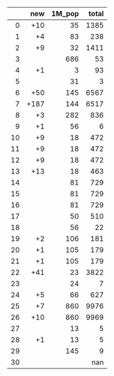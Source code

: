 |    |   new |   1M_pop |   total |
|---:|------:|---------:|--------:|
|  0 |   +10 |       35 |    1385 |
|  1 |    +4 |       83 |     238 |
|  2 |    +9 |       32 |    1411 |
|  3 |       |      686 |      53 |
|  4 |    +1 |        3 |      93 |
|  5 |       |       31 |       3 |
|  6 |   +50 |      145 |    6567 |
|  7 |  +187 |      144 |    6517 |
|  8 |    +3 |      282 |     836 |
|  9 |    +1 |       56 |       6 |
| 10 |    +9 |       18 |     472 |
| 11 |    +9 |       18 |     472 |
| 12 |    +9 |       18 |     472 |
| 13 |   +13 |       18 |     463 |
| 14 |       |       81 |     729 |
| 15 |       |       81 |     729 |
| 16 |       |       81 |     729 |
| 17 |       |       50 |     510 |
| 18 |       |       56 |      22 |
| 19 |    +2 |      106 |     181 |
| 20 |    +1 |      105 |     179 |
| 21 |    +1 |      105 |     179 |
| 22 |   +41 |       23 |    3822 |
| 23 |       |       24 |       7 |
| 24 |    +5 |       66 |     627 |
| 25 |    +7 |      860 |    9976 |
| 26 |   +10 |      860 |    9969 |
| 27 |       |       13 |       5 |
| 28 |    +1 |       13 |       5 |
| 29 |       |      145 |       9 |
| 30 |       |          |     nan |